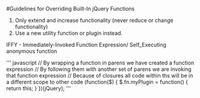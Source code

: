 #Guidelines for Overriding Built-In jQuery Functions
1. Only extend and increase functionality (never reduce or change functionality)
2. Use a new utility function or plugin instead.

IFFY - Immediately-Invoked Function Expression/ Self_Executing anonymous function

''' javascript
// By wrapping a function in parens we have created a function expression
// By following them with another set of parens we are invoking that function expression
// Because of closures all code within ths will be in a different scope to other code
(function($) {
    $.fn.myPlugin = function() {
        return this;
    }
})(jQuery);
'''
